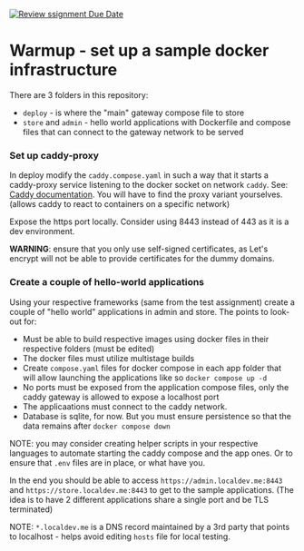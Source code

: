 [![Review ssignment Due Date](https://classroom.github.com/assets/deadline-readme-button-22041afd0340ce965d47ae6ef1cefeee28c7c493a6346c4f15d667ab976d596c.svg)](https://classroom.github.com/a/NoujRXDZ)
# Warmup - set up a sample docker infrastructure

There are 3 folders in this repository:
- `deploy` - is where the "main" gateway compose file to store
- `store` and `admin` - hello world applications with Dockerfile and compose files that can connect to the gateway network to be served

### Set up caddy-proxy

In deploy modify the `caddy.compose.yaml` in such a way that it starts a caddy-proxy service listening to the docker socket on network
`caddy`. See: [Caddy documentation](https://caddyserver.com/docs/). You will have to find the proxy variant yourselves. (allows caddy to
react to containers on a specific network)

Expose the https port locally. Consider using 8443 instead of 443 as it is a dev environment.

**WARNING**: ensure that you only use self-signed certificates, as Let's encrypt will not be able to provide certificates for the dummy domains.

### Create a couple of hello-world applications

Using your respective frameworks (same from the test assignment) create a couple of "hello world" applications in admin and store.
The points to look-out for:
- Must be able to build respective images using docker files in their respective folders (must be edited)
- The docker files must utilize multistage builds
- Create `compose.yaml` files for docker compose in each app folder that will allow launching the applications like so `docker compose up -d`
- No ports must be exposed from the application compose files, only the caddy gateway is allowed to expose a localhost port
- The applicaations must connect to the caddy network.
- Database is sqlite, for now. But you must ensure persistence so that the data remains after `docker compose down`

NOTE: you may consider creating helper scripts in your respective languages to automate starting the caddy compose and the app ones. Or
to ensure that `.env` files are in place, or what have you.

In the end you should be able to access `https://admin.localdev.me:8443` and `https://store.localdev.me:8443` to get to the sample applications.
(The idea is to have 2 different applications share a single port and be TLS terminated)

NOTE: `*.localdev.me` is a DNS record maintained by a 3rd party that points to localhost - helps avoid editing `hosts` file for local testing.
